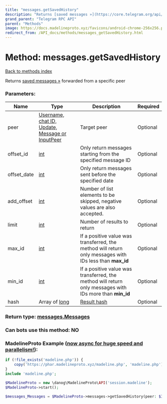 ```yaml
---
title: "messages.getSavedHistory"
description: "Returns [saved messages »](https://core.telegram.org/api/saved-messages) forwarded from a specific peer"
grand_parent: "Telegram RPC API"
parent: "Methods"
image: https://docs.madelineproto.xyz/favicons/android-chrome-256x256.png
redirect_from: /API_docs/methods/messages_getSavedHistory.html
---
```

# Method: messages.getSavedHistory
[Back to methods index](index.html)



Returns [saved messages »](https://core.telegram.org/api/saved-messages) forwarded from a specific peer

### Parameters:

| Name     |    Type       | Description | Required |
|----------|---------------|-------------|----------|
|peer|[Username, chat ID, Update, Message or InputPeer](/API_docs/types/InputPeer.html) | Target peer | Optional|
|offset\_id|[int](/API_docs/types/int.html) | Only return messages starting from the specified message ID | Optional|
|offset\_date|[int](/API_docs/types/int.html) | Only return messages sent before the specified date | Optional|
|add\_offset|[int](/API_docs/types/int.html) | Number of list elements to be skipped, negative values are also accepted. | Optional|
|limit|[int](/API_docs/types/int.html) | Number of results to return | Optional|
|max\_id|[int](/API_docs/types/int.html) | If a positive value was transferred, the method will return only messages with IDs less than **max\_id** | Optional|
|min\_id|[int](/API_docs/types/int.html) | If a positive value was transferred, the method will return only messages with IDs more than **min\_id** | Optional|
|hash|Array of [long](/API_docs/types/long.html) | [Result hash](https://core.telegram.org/api/offsets) | Optional|


### Return type: [messages.Messages](/API_docs/types/messages.Messages.html)

### Can bots use this method: **NO**


### MadelineProto Example ([now async for huge speed and parallelism!](https://docs.madelineproto.xyz/docs/ASYNC.html)):


```php
if (!file_exists('madeline.php')) {
    copy('https://phar.madelineproto.xyz/madeline.php', 'madeline.php');
}
include 'madeline.php';

$MadelineProto = new \danog\MadelineProto\API('session.madeline');
$MadelineProto->start();

$messages_Messages = $MadelineProto->messages->getSavedHistory(peer: $InputPeer, offset_id: $int, offset_date: $int, add_offset: $int, limit: $int, max_id: $int, min_id: $int, hash: [$long, $long], );
```

